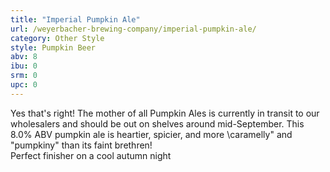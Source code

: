 ```yaml
---
title: "Imperial Pumpkin Ale"
url: /weyerbacher-brewing-company/imperial-pumpkin-ale/
category: Other Style
style: Pumpkin Beer
abv: 8
ibu: 0
srm: 0
upc: 0
---
```

Yes that's right!  The mother of all Pumpkin Ales is currently in transit to our wholesalers and should be out on shelves around mid-September.  This 8.0% ABV pumpkin ale is heartier, spicier, and more \caramelly\" and \"pumpkiny\" than its faint brethren!  
  Perfect finisher on a cool autumn night
